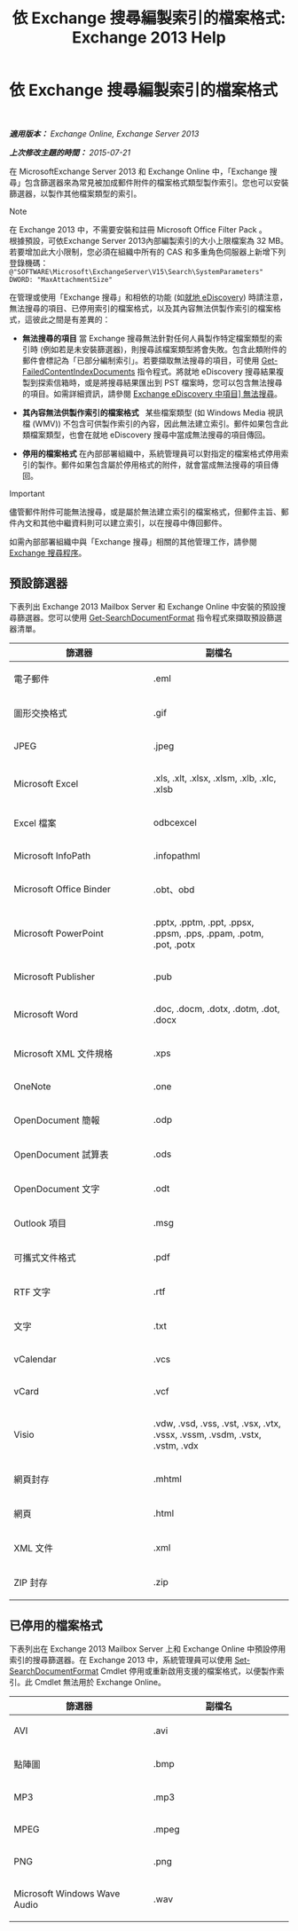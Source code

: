 ﻿---
title: '依 Exchange 搜尋編製索引的檔案格式: Exchange 2013 Help'
TOCTitle: 依 Exchange 搜尋編製索引的檔案格式
ms:assetid: e5110ac1-28e1-4554-acc3-85d08c997bc5
ms:mtpsurl: https://technet.microsoft.com/zh-tw/library/Ee633485(v=EXCHG.150)
ms:contentKeyID: 52062594
ms.date: 05/21/2018
mtps_version: v=EXCHG.150
ms.translationtype: MT
---

# 依 Exchange 搜尋編製索引的檔案格式

 

_**適用版本：** Exchange Online, Exchange Server 2013_

_**上次修改主題的時間：** 2015-07-21_

在 MicrosoftExchange Server 2013 和 Exchange Online 中，「Exchange 搜尋」包含篩選器來為常見被加成郵件附件的檔案格式類型製作索引。您也可以安裝篩選器，以製作其他檔案類型的索引。

> [!NOTE]  
> 在 Exchange 2013 中，不需要安裝和註冊 Microsoft Office Filter Pack 。<br />
> 根據預設，可依Exchange Server 2013內部編製索引的大小上限檔案為 32 MB。若要增加此大小限制，您必須在組織中所有的 CAS 和多重角色伺服器上新增下列登錄機碼：<br />
> <code>@&quot;SOFTWARE\Microsoft\ExchangeServer\V15\Search\SystemParameters&quot;  DWORD: &quot;MaxAttachmentSize&quot;</code>


在管理或使用「Exchange 搜尋」和相依的功能 (如[就地 eDiscovery](in-place-ediscovery-exchange-2013-help.md)) 時請注意，無法搜尋的項目、已停用索引的檔案格式，以及其內容無法供製作索引的檔案格式，這彼此之間是有差異的：

  - **無法搜尋的項目** 當 Exchange 搜尋無法針對任何人員製作特定檔案類型的索引時 (例如若是未安裝篩選器)，則搜尋該檔案類型將會失敗。包含此類附件的郵件會標記為「已部分編制索引」。若要擷取無法搜尋的項目，可使用 [Get-FailedContentIndexDocuments](https://technet.microsoft.com/zh-tw/library/dd351154\(v=exchg.150\)) 指令程式。將就地 eDiscovery 搜尋結果複製到探索信箱時，或是將搜尋結果匯出到 PST 檔案時，您可以包含無法搜尋的項目。如需詳細資訊，請參閱 [Exchange eDiscovery 中項目\] 無法搜尋](unsearchable-items-in-exchange-ediscovery-exchange-2013-help.md)。

  - **其內容無法供製作索引的檔案格式**   某些檔案類型 (如 Windows Media 視訊檔 (WMV)) 不包含可供製作索引的內容，因此無法建立索引。郵件如果包含此類檔案類型，也會在就地 eDiscovery 搜尋中當成無法搜尋的項目傳回。

  - **停用的檔案格式** 在內部部署組織中，系統管理員可以對指定的檔案格式停用索引的製作。郵件如果包含屬於停用格式的附件，就會當成無法搜尋的項目傳回。


> [!IMPORTANT]  
> 儘管郵件附件可能無法搜尋，或是屬於無法建立索引的檔案格式，但郵件主旨、郵件內文和其他中繼資料則可以建立索引，以在搜尋中傳回郵件。




如需內部部署組織中與「Exchange 搜尋」相關的其他管理工作，請參閱[Exchange 搜尋程序](exchange-search-procedures-exchange-2013-help.md)。

## 預設篩選器

下表列出 Exchange 2013 Mailbox Server 和 Exchange Online 中安裝的預設搜尋篩選器。您可以使用 [Get-SearchDocumentFormat](https://technet.microsoft.com/zh-tw/library/jj873755\(v=exchg.150\)) 指令程式來擷取預設篩選器清單。


<table>
<colgroup>
<col style="width: 50%" />
<col style="width: 50%" />
</colgroup>
<thead>
<tr class="header">
<th>篩選器</th>
<th>副檔名</th>
</tr>
</thead>
<tbody>
<tr class="odd">
<td><p>電子郵件</p></td>
<td><p>.eml</p></td>
</tr>
<tr class="even">
<td><p>圖形交換格式</p></td>
<td><p>.gif</p></td>
</tr>
<tr class="odd">
<td><p>JPEG</p></td>
<td><p>.jpeg</p></td>
</tr>
<tr class="even">
<td><p>Microsoft Excel</p></td>
<td><p>.xls, .xlt, .xlsx, .xlsm, .xlb, .xlc, .xlsb</p></td>
</tr>
<tr class="odd">
<td><p>Excel 檔案</p></td>
<td><p>odbcexcel</p></td>
</tr>
<tr class="even">
<td><p>Microsoft InfoPath</p></td>
<td><p>.infopathml</p></td>
</tr>
<tr class="odd">
<td><p>Microsoft Office Binder</p></td>
<td><p>.obt、obd</p></td>
</tr>
<tr class="even">
<td><p>Microsoft PowerPoint</p></td>
<td><p>.pptx, .pptm, .ppt, .ppsx, .ppsm, .pps, .ppam, .potm, .pot, .potx</p></td>
</tr>
<tr class="odd">
<td><p>Microsoft Publisher</p></td>
<td><p>.pub</p></td>
</tr>
<tr class="even">
<td><p>Microsoft Word</p></td>
<td><p>.doc, .docm, .dotx, .dotm, .dot, .docx</p></td>
</tr>
<tr class="odd">
<td><p>Microsoft XML 文件規格</p></td>
<td><p>.xps</p></td>
</tr>
<tr class="even">
<td><p>OneNote</p></td>
<td><p>.one</p></td>
</tr>
<tr class="odd">
<td><p>OpenDocument 簡報</p></td>
<td><p>.odp</p></td>
</tr>
<tr class="even">
<td><p>OpenDocument 試算表</p></td>
<td><p>.ods</p></td>
</tr>
<tr class="odd">
<td><p>OpenDocument 文字</p></td>
<td><p>.odt</p></td>
</tr>
<tr class="even">
<td><p>Outlook 項目</p></td>
<td><p>.msg</p></td>
</tr>
<tr class="odd">
<td><p>可攜式文件格式</p></td>
<td><p>.pdf</p></td>
</tr>
<tr class="even">
<td><p>RTF 文字</p></td>
<td><p>.rtf</p></td>
</tr>
<tr class="odd">
<td><p>文字</p></td>
<td><p>.txt</p></td>
</tr>
<tr class="even">
<td><p>vCalendar</p></td>
<td><p>.vcs</p></td>
</tr>
<tr class="odd">
<td><p>vCard</p></td>
<td><p>.vcf</p></td>
</tr>
<tr class="even">
<td><p>Visio</p></td>
<td><p>.vdw, .vsd, .vss, .vst, .vsx, .vtx, .vssx, .vssm, .vsdm, .vstx, .vstm, .vdx</p></td>
</tr>
<tr class="odd">
<td><p>網頁封存</p></td>
<td><p>.mhtml</p></td>
</tr>
<tr class="even">
<td><p>網頁</p></td>
<td><p>.html</p></td>
</tr>
<tr class="odd">
<td><p>XML 文件</p></td>
<td><p>.xml</p></td>
</tr>
<tr class="even">
<td><p>ZIP 封存</p></td>
<td><p>.zip</p></td>
</tr>
</tbody>
</table>


## 已停用的檔案格式

下表列出在 Exchange 2013 Mailbox Server 上和 Exchange Online 中預設停用索引的搜尋篩選器。在 Exchange 2013 中，系統管理員可以使用 [Set-SearchDocumentFormat](https://technet.microsoft.com/zh-tw/library/jj873756\(v=exchg.150\)) Cmdlet 停用或重新啟用支援的檔案格式，以便製作索引。此 Cmdlet 無法用於 Exchange Online。


<table>
<colgroup>
<col style="width: 50%" />
<col style="width: 50%" />
</colgroup>
<thead>
<tr class="header">
<th>篩選器</th>
<th>副檔名</th>
</tr>
</thead>
<tbody>
<tr class="odd">
<td><p>AVI</p></td>
<td><p>.avi</p></td>
</tr>
<tr class="even">
<td><p>點陣圖</p></td>
<td><p>.bmp</p></td>
</tr>
<tr class="odd">
<td><p>MP3</p></td>
<td><p>.mp3</p></td>
</tr>
<tr class="even">
<td><p>MPEG</p></td>
<td><p>.mpeg</p></td>
</tr>
<tr class="odd">
<td><p>PNG</p></td>
<td><p>.png</p></td>
</tr>
<tr class="even">
<td><p>Microsoft Windows Wave Audio</p></td>
<td><p>.wav</p></td>
</tr>
</tbody>
</table>

